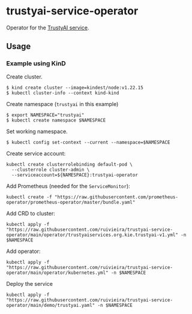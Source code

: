 # trustyai-service-operator

Operator for the [TrustyAI service](https://github.com/trustyai-explainability/trustyai-explainability/tree/main/explainability-service).

## Usage

### Example using KinD

Create cluster.
```shell
$ kind create cluster --image=kindest/node:v1.22.15
$ kubectl cluster-info --context kind-kind
```

Create namespace (`trustyai` in this example)

```shell
$ export NAMESPACE="trustyai"
$ kubectl create namespace $NAMESPACE
```

Set working namespace.

```shell
$ kubectl config set-context --current --namespace=$NAMESPACE
```

Create service account:

```shell
kubectl create clusterrolebinding default-pod \
  --clusterrole cluster-admin \
  --serviceaccount=${NAMESPACE}:trustyai-operator
```

Add Prometheus (needed for the `ServiceMonitor`):

```shell
kubectl create -f "https://raw.githubusercontent.com/prometheus-operator/prometheus-operator/master/bundle.yaml"
```

Add CRD to cluster:

```shell
kubectl apply -f "https://raw.githubusercontent.com/ruivieira/trustyai-service-operator/main/operator/trustyaiservices.org.kie.trustyai-v1.yml" -n $NAMESPACE
```

Add operator:

```shell
kubectl apply -f "https://raw.githubusercontent.com/ruivieira/trustyai-service-operator/main/operator/kubernetes.yml" -n $NAMESPACE
```

Deploy the service

```shell
kubectl apply -f "https://raw.githubusercontent.com/ruivieira/trustyai-service-operator/main/demo/trustyai.yaml" -n $NAMESPACE
```